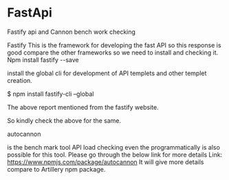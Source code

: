# FastApi
Fastify api and Cannon bench work checking 

Fastify
This is the framework for developing the fast API so this response is good compare the other frameworks so we need to install and checking it.
Npm install fastify --save

install the global cli for development of API templets and other templet creation.


$ npm install fastify-cli –global

 

The above report mentioned from the fastify website.

So kindly check the above for the same.


autocannon

is the bench mark tool API load checking even the programmatically is also possible for this tool.
Please go through the below link for more details 
Link: https://www.npmjs.com/package/autocannon
It will give more details compare to Artillery npm package.

